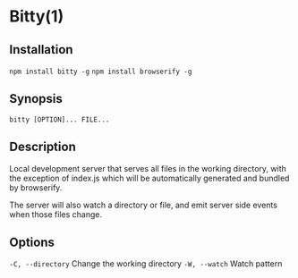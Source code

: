 # Bitty(1)

## Installation
```npm install bitty -g```
```npm install browserify -g```

## Synopsis
```bitty [OPTION]... FILE...```

## Description
Local development server that serves all files in the working directory,
with the exception of index.js which will be automatically generated and bundled by browserify.

The server will also watch a directory or file, and emit server side events when those files change.

## Options
`-C, --directory` Change the working directory
`-W, --watch` Watch pattern
